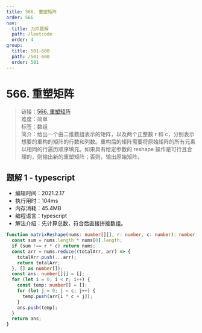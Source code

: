 ```yaml
---
title: 566. 重塑矩阵
order: 566
nav:
  title: 力扣题解
  path: /leetcode
  order: 4
group:
  title: 501-600
  path: /501-600
  order: 501
---
```


# 566. 重塑矩阵

> 链接：[566. 重塑矩阵](https://leetcode-cn.com/problems/reshape-the-matrix/)  
> 难度：简单  
> 标签：数组  
> 简介：给出一个由二维数组表示的矩阵，以及两个正整数 r 和 c，分别表示想要的重构的矩阵的行数和列数。重构后的矩阵需要将原始矩阵的所有元素以相同的行遍历顺序填充。如果具有给定参数的 reshape 操作是可行且合理的，则输出新的重塑矩阵；否则，输出原始矩阵。

## 题解 1 - typescript

- 编辑时间：2021.2.17
- 执行用时：104ms
- 内存消耗：45.4MB
- 编程语言：typescript
- 解法介绍：先计算总数，符合后直接拼接数组。

```typescript
function matrixReshape(nums: number[][], r: number, c: number): number[][] {
  const sum = nums.length * nums[0].length;
  if (sum !== r * c) return nums;
  const arr = nums.reduce((totalArr, arr) => {
    totalArr.push(...arr);
    return totalArr;
  }, [] as number[]);
  const ans: number[][] = [];
  for (let i = 0; i < r; i++) {
    const temp: number[] = [];
    for (let j = 0; j < c; j++) {
      temp.push(arr[i * c + j]);
    }
    ans.push(temp);
  }
  return ans;
}
```
